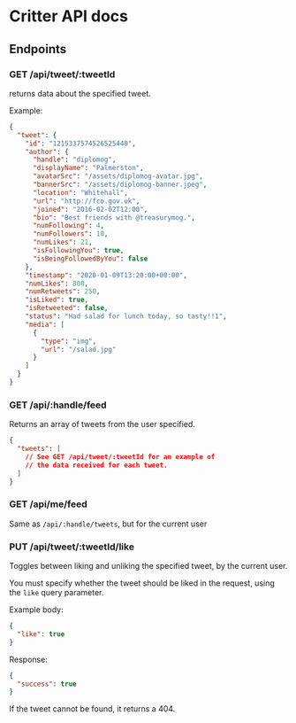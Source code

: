 # Critter API docs

## Endpoints

### GET /api/tweet/:tweetId

returns data about the specified tweet.

Example:

```json
{
  "tweet": {
    "id": "1215337574526525440",
    "author": {
      "handle": "diplomog",
      "displayName": "Palmerston",
      "avatarSrc": "/assets/diplomog-avatar.jpg",
      "bannerSrc": "/assets/diplomog-banner.jpeg",
      "location": "Whitehall",
      "url": "http://fco.gov.uk",
      "joined": "2016-02-02T12:00",
      "bio": "Best friends with @treasurymog.",
      "numFollowing": 4,
      "numFollowers": 10,
      "numLikes": 21,
      "isFollowingYou": true,
      "isBeingFollowedByYou": false
    },
    "timestamp": "2020-01-09T13:20:00+00:00",
    "numLikes": 800,
    "numRetweets": 250,
    "isLiked": true,
    "isRetweeted": false,
    "status": "Had salad for lunch today, so tasty!!1",
    "media": [
      {
        "type": "img",
        "url": "/salad.jpg"
      }
    ]
  }
}
```

### GET /api/:handle/feed

Returns an array of tweets from the user specified.

```json
{
  "tweets": [
    // See GET /api/tweet/:tweetId for an example of
    // the data received for each tweet.
  ]
}
```

### GET /api/me/feed

Same as `/api/:handle/tweets`, but for the current user

### PUT /api/tweet/:tweetId/like

Toggles between liking and unliking the specified tweet, by the current user.

You must specify whether the tweet should be liked in the request, using the `like` query parameter.

Example body:

```json
{
  "like": true
}
```

Response:

```json
{
  "success": true
}
```

If the tweet cannot be found, it returns a 404.
